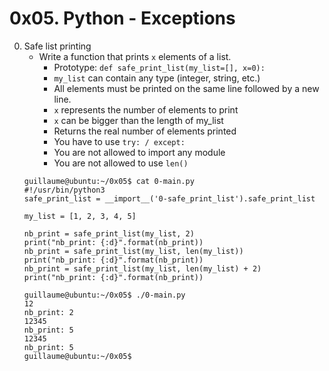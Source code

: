 # 0x05. Python - Exceptions

0. Safe list printing
	- Write a function that prints `x` elements of a list.
		- Prototype: `def safe_print_list(my_list=[], x=0):`
		- `my_list` can contain any type (integer, string, etc.)
		- All elements must be printed on the same line followed by a new line.
		- `x` represents the number of elements to print
		- `x` can be bigger than the length of my_list
		- Returns the real number of elements printed
		- You have to use `try: / except:`
		- You are not allowed to import any module
		- You are not allowed to use `len()`
	```
	guillaume@ubuntu:~/0x05$ cat 0-main.py
	#!/usr/bin/python3
	safe_print_list = __import__('0-safe_print_list').safe_print_list

	my_list = [1, 2, 3, 4, 5]

	nb_print = safe_print_list(my_list, 2)
	print("nb_print: {:d}".format(nb_print))
	nb_print = safe_print_list(my_list, len(my_list))
	print("nb_print: {:d}".format(nb_print))
	nb_print = safe_print_list(my_list, len(my_list) + 2)
	print("nb_print: {:d}".format(nb_print))

	guillaume@ubuntu:~/0x05$ ./0-main.py
	12
	nb_print: 2
	12345
	nb_print: 5
	12345
	nb_print: 5
	guillaume@ubuntu:~/0x05$ 
	```
